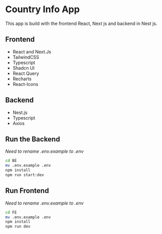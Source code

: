 # Country Info App

This app is build with the frontend React, Next js and backend in Nest js.

## Frontend

- React and Next.Js
- TailwindCSS
- Typescript
- Shadcn UI
- React Query
- Recharts
- React-Icons

## Backend

- Nest.js
- Typescript
- Axios

## Run the Backend

_Need to rename .env.example to .env_

```bash
cd BE
mv .env.example .env
npm install
npm run start:dev
```

## Run Frontend

_Need to rename .env.example to .env_

```bash
cd FE
mv .env.example .env
npm install
npm run dev
```
